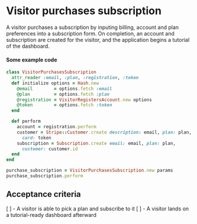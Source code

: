 # Visitor purchases subscription

A visitor purchases a subscription by inputing billing, account and plan preferences into a subscription form.  On completion, an account and subscription are created for the visitor, and the application begins a tutorial of the dashboard.

#### Some example code

```ruby
class VisitorPurchasesSubscription
  attr_reader :email, :plan, :registration, :token
  def initialize options = Hash.new
    @email        = options.fetch :email
    @plan         = options.fetch :plan
    @registration = VisitorRegistersAccount.new options
    @token        = options.fetch :token
  end

  def perform
    account = registration.perform
    customer = Stripe::Customer.create description: email, plan: plan,
      card: token
    subscription = Subscription.create email: email, plan: plan,
      customer: customer.id
  end
end

purchase_subscription = VisitorPurchasesSubscription.new params
purchase_subscription.perform

```

## Acceptance criteria

[ ] - A visitor is able to pick a plan and subscribe to it
[ ] - A visitor lands on a tutorial-ready dashboard afterward
